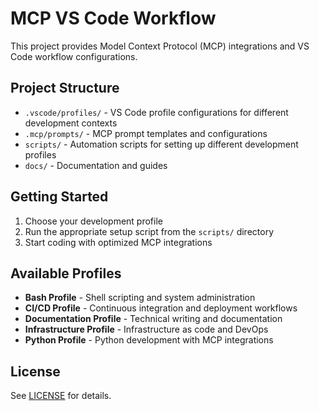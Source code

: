 # MCP VS Code Workflow

This project provides Model Context Protocol (MCP) integrations and VS Code workflow configurations.

## Project Structure

- `.vscode/profiles/` - VS Code profile configurations for different development contexts
- `.mcp/prompts/` - MCP prompt templates and configurations
- `scripts/` - Automation scripts for setting up different development profiles
- `docs/` - Documentation and guides

## Getting Started

1. Choose your development profile
2. Run the appropriate setup script from the `scripts/` directory
3. Start coding with optimized MCP integrations

## Available Profiles

- **Bash Profile** - Shell scripting and system administration
- **CI/CD Profile** - Continuous integration and deployment workflows
- **Documentation Profile** - Technical writing and documentation
- **Infrastructure Profile** - Infrastructure as code and DevOps
- **Python Profile** - Python development with MCP integrations

## License

See [LICENSE](LICENSE) for details.

